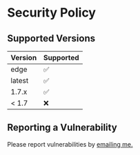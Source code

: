 # Security Policy

## Supported Versions

| Version | Supported          |
| ------- | ------------------ |
| edge    | :white_check_mark: |
| latest  | :white_check_mark: |
| 1.7.x   | :white_check_mark: |
| < 1.7   | :x:                |

## Reporting a Vulnerability

Please report vulnerabilities by [emailing me.](mailto:favonia@gmail.com)
